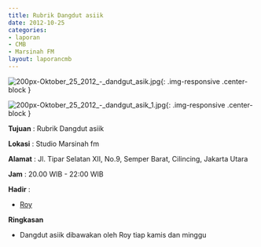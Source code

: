 ```yaml
---
title: Rubrik Dangdut asiik
date: 2012-10-25
categories:
- laporan
- CMB
- Marsinah FM
layout: laporancmb
---
```


![200px-Oktober_25_2012_-_dandgut_asik.jpg](/uploads/200px-Oktober_25_2012_-_dandgut_asik.jpg){: .img-responsive .center-block }

![200px-Oktober_25_2012_-_dandgut_asik_1.jpg](/uploads/200px-Oktober_25_2012_-_dandgut_asik_1.jpg){: .img-responsive .center-block }


**Tujuan** : Rubrik Dangdut asiik 

**Lokasi** : Studio Marsinah fm 

**Alamat** : Jl. Tipar Selatan XII, No.9, Semper Barat, Cilincing, Jakarta Utara 

**Jam** : 20.00 WIB - 22:00 WIB 

**Hadir** :
* [Roy](http://wiki.ciptamedia.org/wiki/Roy)

**Ringkasan**  
* Dangdut asiik dibawakan oleh Roy tiap kamis dan minggu
